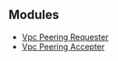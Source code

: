 ## Modules

- [Vpc Peering Requester](./modules/vpc-peering-requester/README.md)
- [Vpc Peering Accepter](./modules/vpc-peering-accepter/README.md)